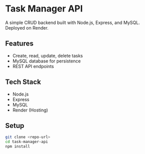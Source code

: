# Task Manager API

A simple CRUD backend built with Node.js, Express, and MySQL.  
Deployed on Render.

## Features
- Create, read, update, delete tasks
- MySQL database for persistence
- REST API endpoints

## Tech Stack
- Node.js
- Express
- MySQL
- Render (Hosting)

## Setup
```bash
git clone <repo-url>
cd task-manager-api
npm install
